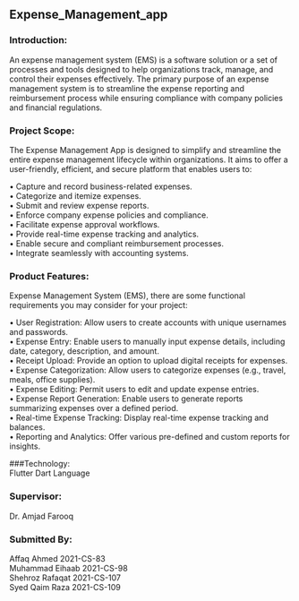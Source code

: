 ## Expense_Management_app

### Introduction:
An expense management system (EMS) is a software solution or a set of processes and tools designed to help organizations track, manage, and control their expenses effectively. The primary purpose of an expense management system is to streamline the expense reporting and reimbursement process while ensuring compliance with company policies and financial regulations.

### Project Scope:
The Expense Management App is designed to simplify and streamline the entire expense management lifecycle within organizations. It aims to offer a user-friendly, efficient, and secure platform that enables users to:

•	Capture and record business-related expenses.   
•	Categorize and itemize expenses.  
•	Submit and review expense reports.  
•	Enforce company expense policies and compliance.  
•	Facilitate expense approval workflows.  
•	Provide real-time expense tracking and analytics.  
•	Enable secure and compliant reimbursement processes.  
•	Integrate seamlessly with accounting systems.  

### Product Features:
Expense Management System (EMS), there are some functional requirements you may consider for your project:

•	User Registration: Allow users to create accounts with unique usernames and passwords.  
•	Expense Entry: Enable users to manually input expense details, including date, category, description, and amount.  
•	Receipt Upload: Provide an option to upload digital receipts for expenses.  
•	Expense Categorization: Allow users to categorize expenses (e.g., travel, meals, office supplies).  
•	Expense Editing: Permit users to edit and update expense entries.  
•	Expense Report Generation: Enable users to generate reports summarizing expenses over a defined period.  
•	Real-time Expense Tracking: Display real-time expense tracking and balances.  
•	Reporting and Analytics: Offer various pre-defined and custom reports for insights.  

###Technology:  
Flutter 
Dart Language

### Supervisor: 
Dr. Amjad Farooq
### Submitted By:
Affaq Ahmed          2021-CS-83  
Muhammad Eihaab      2021-CS-98  
Shehroz Rafaqat      2021-CS-107  
Syed Qaim Raza       2021-CS-109  





